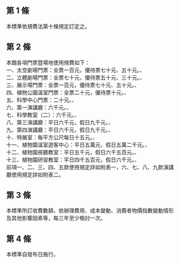 第 1 條
-------
本標準依規費法第十條規定訂定之。

第 2 條
-------
本館各項門票暨場地使用規費如下：  
一、太空劇場門票：全票一百元，優待票七十元、五十元。、            
二、立體劇場門票：全票七十元，優待票五十元、三十元。、            
三、展示場門票：全票一百元，優待票七十元、五十元。、              
四、植物公園溫室門票：全票二十元，優待票十元。、                  
五、科學中心門票：二十元。、                                      
六、第一演講廳：六千元。、                                        
七、科學教室（二）：六千元。、                                    
八、第三演講廳：平日六千元，假日九千元。、                        
九、第四演講廳：平日六千元，假日九千元。、                        
十、特展室：每平方公尺每日十五元。、                              
十一、植物園溫室遊客中心：平日五萬元，假日五萬二千元。、          
十二、植物園視聽教室：平日五千元，假日六千五百元。、              
十三、植物園研習教室：平日四千五百元，假日六千元。、              
前項一、二、三、四、五款使用規定詳如附表一，六、七、八、九款演講  
廳使用規定詳如附表二。

第 3 條
-------
本標準所訂收費數額，依辦理費用、成本變動、消費者物價指數變動情形  
及其他影響因素等，每三年至少檢討一次。

第 4 條
-------
本標準自發布日施行。

